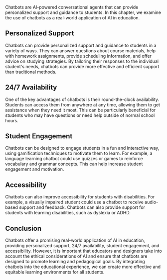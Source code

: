 
Chatbots are AI-powered conversational agents that can provide personalized support and guidance to students. In this chapter, we examine the use of chatbots as a real-world application of AI in education.

Personalized Support
--------------------

Chatbots can provide personalized support and guidance to students in a variety of ways. They can answer questions about course materials, help with homework assignments, provide scheduling information, and offer advice on studying strategies. By tailoring their responses to the individual student's needs, chatbots can provide more effective and efficient support than traditional methods.

24/7 Availability
-----------------

One of the key advantages of chatbots is their round-the-clock availability. Students can access them from anywhere at any time, allowing them to get assistance when they need it most. This can be particularly beneficial for students who may have questions or need help outside of normal school hours.

Student Engagement
------------------

Chatbots can be designed to engage students in a fun and interactive way, using gamification techniques to motivate them to learn. For example, a language learning chatbot could use quizzes or games to reinforce vocabulary and grammar concepts. This can help increase student engagement and motivation.

Accessibility
-------------

Chatbots can also improve accessibility for students with disabilities. For example, a visually impaired student could use a chatbot to receive audio-based support and feedback. Chatbots can also provide support for students with learning disabilities, such as dyslexia or ADHD.

Conclusion
----------

Chatbots offer a promising real-world application of AI in education, providing personalized support, 24/7 availability, student engagement, and accessibility. However, it is important that educators and designers take into account the ethical considerations of AI and ensure that chatbots are designed to promote learning and pedagogical goals. By integrating chatbots into the educational experience, we can create more effective and equitable learning environments for all students.
